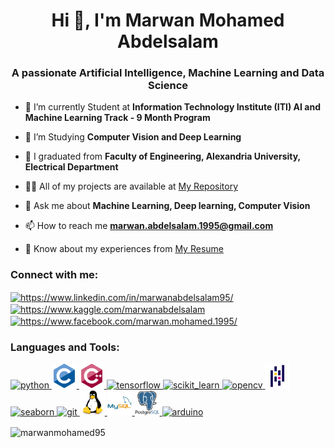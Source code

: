 <h1 align="center">Hi 👋, I'm Marwan Mohamed Abdelsalam</h1>
<h3 align="center">A passionate Artificial Intelligence, Machine Learning and Data Science</h3>

- 🔭 I’m currently Student at **Information Technology Institute (ITI) AI and Machine Learning Track - 9 Month Program**

- 👯 I’m Studying **Computer Vision and Deep Learning**

- 📝 I graduated from **Faculty of Engineering, Alexandria University, Electrical Department**

- 👨‍💻 All of my projects are available at [My Repository](https://github.com/MarwanMohamed95?tab=repositories)

- 💬 Ask me about **Machine Learning, Deep learning, Computer Vision**

- 📫 How to reach me **marwan.abdelsalam.1995@gmail.com**

- 📄 Know about my experiences from [My Resume](https://drive.google.com/drive/u/0/my-drive)

<h3 align="left">Connect with me:</h3>
<p align="left">
<a href="https://linkedin.com/in/https://www.linkedin.com/in/marwanabdelsalam95/" target="blank"><img align="center" src="https://raw.githubusercontent.com/rahuldkjain/github-profile-readme-generator/master/src/images/icons/Social/linked-in-alt.svg" alt="https://www.linkedin.com/in/marwanabdelsalam95/" height="30" width="40" /></a>
<a href="https://kaggle.com/https://www.kaggle.com/marwanabdelsalam" target="blank"><img align="center" src="https://raw.githubusercontent.com/rahuldkjain/github-profile-readme-generator/master/src/images/icons/Social/kaggle.svg" alt="https://www.kaggle.com/marwanabdelsalam" height="30" width="40" /></a>
<a href="https://fb.com/https://www.facebook.com/marwan.mohamed.1995/" target="blank"><img align="center" src="https://raw.githubusercontent.com/rahuldkjain/github-profile-readme-generator/master/src/images/icons/Social/facebook.svg" alt="https://www.facebook.com/marwan.mohamed.1995/" height="30" width="40" /></a>
</p>

<h3 align="left">Languages and Tools:</h3>
<p align="left"> <a href="https://www.python.org" target="_blank" rel="noreferrer"> <img src="https://img.shields.io/pypi/pyversions/oython" alt="python" width="80" height="25"/> </a> <a href="https://www.cprogramming.com/" target="_blank" rel="noreferrer"> <img src="https://raw.githubusercontent.com/devicons/devicon/master/icons/c/c-original.svg" alt="c" width="40" height="40"/> </a> <a href="https://www.w3schools.com/cpp/" target="_blank" rel="noreferrer"> <img src="https://raw.githubusercontent.com/devicons/devicon/master/icons/cplusplus/cplusplus-original.svg" alt="cplusplus" width="40" height="40"/> </a> <a href="https://www.tensorflow.org" target="_blank" rel="noreferrer"> <img src="https://www.vectorlogo.zone/logos/tensorflow/tensorflow-icon.svg" alt="tensorflow" width="40" height="40"/> </a> <a href="https://scikit-learn.org/" target="_blank" rel="noreferrer"> <img src="https://upload.wikimedia.org/wikipedia/commons/0/05/Scikit_learn_logo_small.svg" alt="scikit_learn" width="40" height="40"/> </a> <a href="https://opencv.org/" target="_blank" rel="noreferrer"> <img src="https://www.vectorlogo.zone/logos/opencv/opencv-icon.svg" alt="opencv" width="40" height="40"/> </a> <a href="https://pandas.pydata.org/" target="_blank" rel="noreferrer"> <img src="https://raw.githubusercontent.com/devicons/devicon/2ae2a900d2f041da66e950e4d48052658d850630/icons/pandas/pandas-original.svg" alt="pandas" width="40" height="40"/> </a> <a href="https://seaborn.pydata.org/" target="_blank" rel="noreferrer"> <img src="https://seaborn.pydata.org/_images/logo-mark-lightbg.svg" alt="seaborn" width="40" height="40"/> </a>  <a href="https://git-scm.com/" target="_blank" rel="noreferrer"> <img src="https://www.vectorlogo.zone/logos/git-scm/git-scm-icon.svg" alt="git" width="40" height="40"/> </a> <a href="https://www.linux.org/" target="_blank" rel="noreferrer"> <img src="https://raw.githubusercontent.com/devicons/devicon/master/icons/linux/linux-original.svg" alt="linux" width="40" height="40"/> </a> <a href="https://www.mysql.com/" target="_blank" rel="noreferrer"> <img src="https://raw.githubusercontent.com/devicons/devicon/master/icons/mysql/mysql-original-wordmark.svg" alt="mysql" width="40" height="40"/> </a>  <a href="https://www.postgresql.org" target="_blank" rel="noreferrer"> <img src="https://raw.githubusercontent.com/devicons/devicon/master/icons/postgresql/postgresql-original-wordmark.svg" alt="postgresql" width="40" height="40"/> </a>   <a href="https://www.arduino.cc/" target="_blank" rel="noreferrer"> <img src="https://cdn.worldvectorlogo.com/logos/arduino-1.svg" alt="arduino" width="40" height="40"/> </a></p>

<p><img align="center" src="https://github-readme-streak-stats.herokuapp.com?user=MarwanMohamed95&theme=vue-dark&hide_border=true&date_format=M%20j%5B%2C%20Y%5D" alt="marwanmohamed95" /></p>

